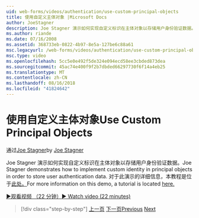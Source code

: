 ```yaml
---
uid: web-forms/videos/authentication/use-custom-principal-objects
title: 使用自定义主体对象 |Microsoft Docs
author: JoeStagner
description: Joe Stagner 演示如何实现自定义标识在主体对象以存储用户身份验证数据。 有关此演示中，详细信息...
ms.author: riande
ms.date: 07/16/2008
ms.assetid: 368733eb-0822-4b97-8e5a-127be6c88a61
msc.legacyurl: /web-forms/videos/authentication/use-custom-principal-objects
msc.type: video
ms.openlocfilehash: 5cc5e0e492f5de324e094ecd58ee3cbded873dea
ms.sourcegitcommit: 45ac74e400f9f2b7dbded66297730f6f14a4eb25
ms.translationtype: MT
ms.contentlocale: zh-CN
ms.lasthandoff: 08/16/2018
ms.locfileid: "41824642"
---
```

<a name="use-custom-principal-objects"></a><span data-ttu-id="1edde-104">使用自定义主体对象</span><span class="sxs-lookup"><span data-stu-id="1edde-104">Use Custom Principal Objects</span></span>
====================
<span data-ttu-id="1edde-105">通过[Joe Stagner](https://github.com/JoeStagner)</span><span class="sxs-lookup"><span data-stu-id="1edde-105">by [Joe Stagner](https://github.com/JoeStagner)</span></span>

<span data-ttu-id="1edde-106">Joe Stagner 演示如何实现自定义标识在主体对象以存储用户身份验证数据。</span><span class="sxs-lookup"><span data-stu-id="1edde-106">Joe Stagner demonstrates how to implement custom identity in principal objects in order to store user authentication data.</span></span> <span data-ttu-id="1edde-107">对于此演示的详细信息，本教程是位于[此处。](../../overview/older-versions-security/introduction/forms-authentication-configuration-and-advanced-topics-vb.md)</span><span class="sxs-lookup"><span data-stu-id="1edde-107">For more information on this demo, a tutorial is located [here.](../../overview/older-versions-security/introduction/forms-authentication-configuration-and-advanced-topics-vb.md)</span></span>

[<span data-ttu-id="1edde-108">&#9654;观看视频 （22 分钟）</span><span class="sxs-lookup"><span data-stu-id="1edde-108">&#9654; Watch video (22 minutes)</span></span>](https://channel9.msdn.com/Blogs/ASP-NET-Site-Videos/use-custom-principal-objects)

> [!div class="step-by-step"]
> <span data-ttu-id="1edde-109">[上一页](add-custom-data-to-the-authentication-method.md)
> [下一页](understanding-aspnet-memberships.md)</span><span class="sxs-lookup"><span data-stu-id="1edde-109">[Previous](add-custom-data-to-the-authentication-method.md)
[Next](understanding-aspnet-memberships.md)</span></span>
